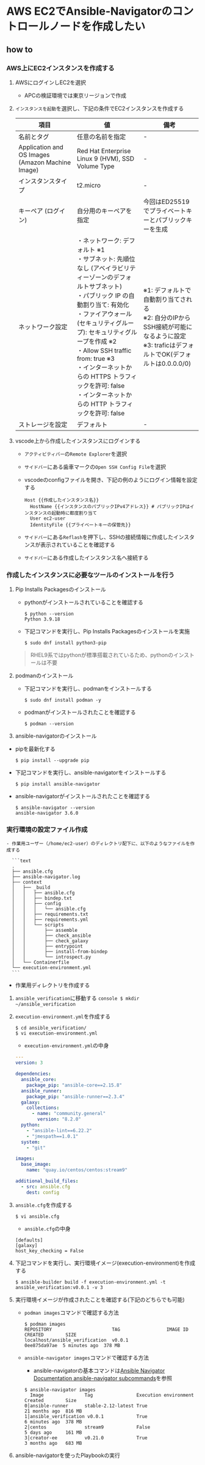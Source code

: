 # AWS EC2でAnsible-Navigatorのコントロールノードを作成したい

## how to 

### AWS上にEC2インスタンスを作成する

1. AWSにログインしEC2を選択

    - APCの検証環境では東京リージョンで作成

2. `インスタンスを起動`を選択し、下記の条件でEC2インスタンスを作成する

    | 項目                                               | 値                                                                                                                                                                                                                                                       | 備考                                                                                           |
    |--------------------------------------------------|---------------------------------------------------------------------------------------------------------------------------------------------------------------------------------------------------------------------------------------------------------|----------------------------------------------------------------------------------------------|
    | 名前とタグ                                            | 任意の名前を指定                                                                                                                                                                                                                                                | -                                                                                            |
    | Application and OS Images (Amazon Machine Image) | Red Hat Enterprise Linux 9 (HVM), SSD Volume Type                                                                                                                                                                                                       | -                                                                                            |
    | インスタンスタイプ                                        | t2.micro                                                                                                                                                                                                                                                | -                                                                                            |
    | キーペア (ログイン)                                      | 自分用のキーペアを指定                                                                                                                                                                                                                                             | 今回はED25519でプライベートキーとパブリックキーを生成                                                               |
    | ネットワーク設定                                         | ・ネットワーク: デフォルト ※1<br/>・サブネット: 先順位なし (アベイラビリティーゾーンのデフォルトサブネット)<br/>・パブリック IP の自動割り当て: 有効化<br/>・ファイアウォール (セキュリティグループ): セキュリティグループを作成 ※2<br/>・Allow SSH traffic from: true ※3<br/>・インターネットからの HTTPS トラフィックを許可: false<br/>・インターネットからの HTTP トラフィックを許可: false | ※1: デフォルトで自動割り当てされる<br/>※2: 自分のIPからSSH接続が可能になるように設定<br/>※3: traficはデフォルトでOK(デフォルトは0.0.0.0/0) |
    | ストレージを設定                                         | デフォルト                                                                                                                                                                                                                                                   | -                                                                                            |

3. vscode上から作成したインスタンスにログインする

    - `アクティビティバー`の`Remote Explorer`を選択
    - `サイドバー`にある歯車マークの`Open SSH Config File`を選択
    - vscodeのconfigファイルを開き、下記の例のようにログイン情報を設定する
        ```text
        Host {{作成したインスタンス名}}
          HostName {{インスタンスのパブリックIPv4アドレス}} # パブリックIPはインスタンスの起動時に都度割り当て
          User ec2-user
          IdentityFile {{プライベートキーの保管先}}
        ```

    - `サイドバー`にある`Reflash`を押下し、SSHの接続情報に作成したインスタンスが表示されていることを確認する
    - `サイドバー`にある作成したインスタンス名へ接続する

### 作成したインスタンスに必要なツールのインストールを行う

1. Pip Installs Packagesのインストール
   - pythonがインストールされていることを確認する

      ```console
      $ python --version
      Python 3.9.18
      ```

   - 下記コマンドを実行し、Pip Installs Packagesのインストールを実施

      ```console
      $ sudo dnf install python3-pip
      ```

    > RHEL9系ではpythonが標準搭載されているため、pythonのインストールは不要

2. podmanのインストール

   - 下記コマンドを実行し、podmanをインストールする

      ```console
      $ sudo dnf install podman -y
      ```

   - podmanがインストールされたことを確認する

      ```console
      $ podman --version
      ```

3. ansible-navigatorのインストール

  - pipを最新化する

      ```console
      $ pip install --upgrade pip
      ```

  - 下記コマンドを実行し、ansible-navigatorをインストールする

      ```console
      $ pip install ansible-navigator
      ```

  - ansible-navigatorがインストールされたことを確認する

      ```console
      $ ansible-navigator --version
      ansible-navigator 3.6.0
      ```

###  実行環境の設定ファイル作成

    - 作業用ユーザー（/home/ec2-user）のディレクトリ配下に、以下のようなファイルを作成する

      ```text
      .
      ├── ansible.cfg
      ├── ansible-navigator.log
      ├── context
      │   ├── _build
      │   │   ├── ansible.cfg
      │   │   ├── bindep.txt
      │   │   ├── config
      │   │   │   └── ansible.cfg
      │   │   ├── requirements.txt
      │   │   ├── requirements.yml
      │   │   └── scripts
      │   │       ├── assemble
      │   │       ├── check_ansible
      │   │       ├── check_galaxy
      │   │       ├── entrypoint
      │   │       ├── install-from-bindep
      │   │       └── introspect.py
      │   └── Containerfile
      └── execution-environment.yml
      ```

- 作業用ディレクトリを作成する

1. `ansible_verification`に移動する
       ```console
       $ mkdir ~/ansible_verification
       ```
2. `execution-environment.yml`を作成する

   ```console
   $ cd ansible_verification/
   $ vi execution-environment.yml
   ```

   - `execution-environment.yml`の中身

   ```yml
   ---
   version: 3

   dependencies:
     ansible_core:
       package_pip: "ansible-core==2.15.8"
     ansible_runner:
       package_pip: "ansible-runner==2.3.4"
     galaxy:
       collections:
         - name: "community.general"
           version: "8.2.0"
     python:
       - "ansible-lint==6.22.2"
       - "jmespath==1.0.1"
     system:
       - "git"

   images:
     base_image:
       name: "quay.io/centos/centos:stream9"

   additional_build_files:
     - src: ansible.cfg
       dest: config
   ```

3. `ansible.cfg`を作成する

   ```console
   $ vi ansible.cfg
   ```

   - `ansible.cfg`の中身

   ```text
   [defaults]
   [galaxy]
   host_key_checking = False
   ```

4. 下記コマンドを実行し、実行環境イメージ(execution-environment)を作成する

    ```console
    $ ansible-builder build -f execution-environment.yml -t ansible_verification:v0.0.1 -v 3
    ```

5. 実行環境イメージが作成されたことを確認する(下記のどちらでも可能)

   - `podman images`コマンドで確認する方法
     ```console
     $ podman images
     REPOSITORY                      TAG                 IMAGE ID      CREATED        SIZE
     localhost/ansible_verification  v0.0.1              0ee875da97ae  5 minutes ago  378 MB
     ```

   - `ansible-navigator images`コマンドで確認する方法
     - ansible-navigatorの基本コマンドは[Ansible Navigator Documentation ansible-navigator subcommands](https://ansible.readthedocs.io/projects/navigator/subcommands/#available-subcommands)を参照

     ```console
     $ ansible-navigator images
       Image               Tag                Execution environment     Created        Size
     0│ansible-runner      stable-2.12-latest True                      21 months ago  816 MB
     1│ansible_verification v0.0.1            True                      6 minutes ago  378 MB
     2│centos              stream9            False                     5 days ago     161 MB
     3│creator-ee          v0.21.0            True                      3 months ago   683 MB
     ```

6. ansible-navigatorを使ったPlaybookの実行